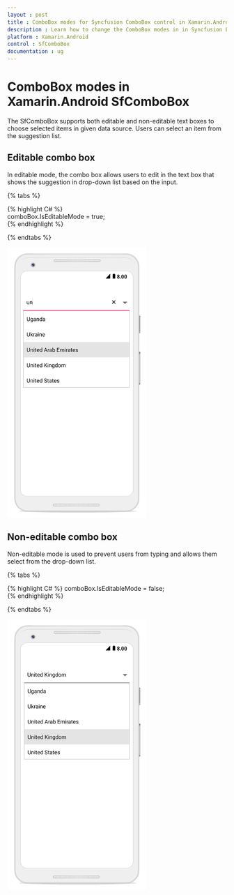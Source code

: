```yaml
---
layout : post
title : ComboBox modes for Syncfusion ComboBox control in Xamarin.Android
description : Learn how to change the ComboBox modes in in Syncfusion Essential Xamarin.Android SfComboBox Control, its elements, and more.
platform : Xamarin.Android
control : SfComboBox
documentation : ug
---
```


# ComboBox modes in Xamarin.Android SfComboBox

The SfComboBox supports both editable and non-editable text boxes to choose selected items in given data source. Users can select an item from the suggestion list. 

## Editable combo box

In editable mode, the combo box allows users to edit in the text box that shows the suggestion in drop-down list based on the input.

{% tabs %}

{% highlight C# %}	
comboBox.IsEditableMode = true; 	 
{% endhighlight %}

{% endtabs %}

![Editable Combo Box in Xamarin.Android SfComboBox](images/editable.png)
	
## Non-editable combo box

Non-editable mode is used to prevent users from typing and allows them select from the drop-down list.

{% tabs %}

{% highlight C# %}
comboBox.IsEditableMode = false;  
{% endhighlight %}

{% endtabs %}

![Non-editable Combo Box in Xamarin.Android SfComboBox](images/noneditable.png)
 
